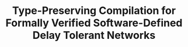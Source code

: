 ---
title: Type-Preserving Compilation for Formally Verified Software-Defined Delay Tolerant Networks
authors: Jan-Paul Ramos-Dávila
type: Poster
category: presentation
conf: CORNELL
in: "Cornell Undergraduate Research Board"
year: 2024
month: 
dates: 
pages:
---